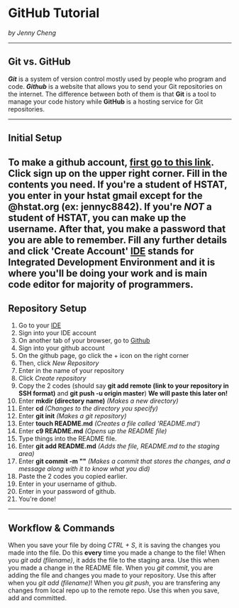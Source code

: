 # GitHub Tutorial

_by Jenny Cheng_

---
## Git vs. GitHub
**_Git_** is a system of version control mostly used by people who program and code.
**_Github_** is a website that allows you to send your Git repositories on the internet.
The difference between both of them is that **Git** is a tool to manage your code history while **GitHub** is a hosting service for Git repositories.


---
## Initial Setup
To make a github account, [first go to this link](https://github.com/).
  Click sign up on the upper right corner.
    Fill in the contents you need.
      If you're a student of HSTAT, you enter in your hstat gmail **except for the @hstat.org** (ex: jennyc8842).
        If you're _NOT_ a student of HSTAT, you can make up the username.
          After that, you make a password that you are able to remember.
            Fill any further details and click 'Create Account'
              [IDE](ide.cs50.io) stands for Integrated Development Environment and it is where you'll be doing your work and is main code editor for majority of programmers.
---
## Repository Setup
1. Go to your [IDE](ide.cs50.io)
2. Sign into your IDE account
3. On another tab of your browser, go to [Github](https://github.com/)
4. Sign into your github account
5. On the github page, go click the + icon on the right corner
6. Then, click _New Repository_
7. Enter in the name of your repository
8. Click _Create repository_
9. Copy the 2 codes (should say **git add remote (link to your repository in SSH format)** and **git push -u origin master**) **We will paste this later on!**
10. Enter **mkdir (directory name)** _(Makes  a new directory)_
11. Enter **cd <directory name>** _(Changes to the directory you specify)_
12. Enter **git init** _(Makes a git repository)_
13. Enter **touch README.md** _(Creates a file called 'README.md')_
14. Enter **c9 README.md** _(Opens up the README file)_
15. Type things into the README file.
16. Enter **git add README.md** _(Adds the file, README.md to the staging area)_
17. Enter **git commit -m "<add message>"** _(Makes a commit that stores the changes, and a message along with it to know what you did)_
18. Paste the 2 codes you copied earlier.
19. Enter in your username of github.
20. Enter in your password of github.
21. You're done!

---
## Workflow & Commands
When you save your file by doing _CTRL + S_, it is saving the changes you made into the file. Do this **every** time you made a change to the file!
  When you _git add (filename)_, it adds the file to the staging area. Use this when you made a change in the README file.
    When you _git commit_, you are adding the file and changes you made to your repository. Use this after when you _git add (filename)_!
      When you _git push_, you are transfering any changes from local repo up to the remote repo. Use this when you save, add and committed.